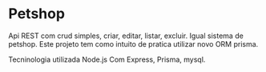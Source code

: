 # Petshop


Api REST com crud simples, criar, editar, listar, excluir.
Igual sistema de petshop.
Este projeto tem como intuito de pratica utilizar novo ORM prisma.

Tecninologia utilizada Node.js Com Express, Prisma, mysql.

